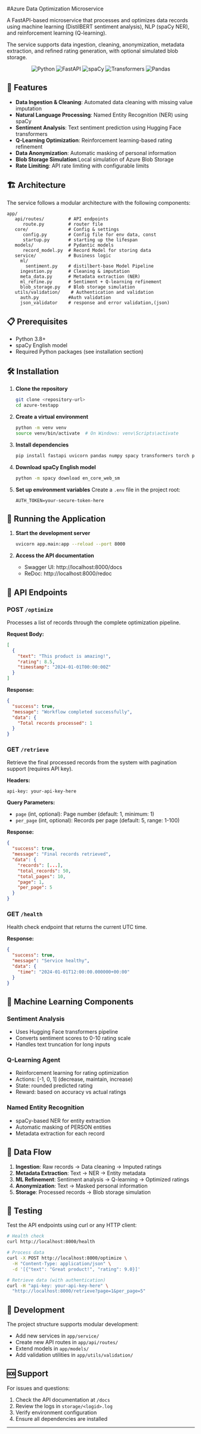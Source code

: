 #Azure Data Optimization Microservice

A FastAPI-based microservice that processes and optimizes data records using machine learning (DistilBERT sentiment analysis), NLP (spaCy NER), and reinforcement learning (Q-learning).

The service supports data ingestion, cleaning, anonymization, metadata extraction, and refined rating generation, with optional simulated blob storage.

<div align="center">

![Python](https://img.shields.io/badge/Python-3.8+-blue.svg?style=for-the-badge&logo=python&logoColor=white)
![FastAPI](https://img.shields.io/badge/FastAPI-0.115.13-green.svg?style=for-the-badge&logo=fastapi&logoColor=white)
![spaCy](https://img.shields.io/badge/spaCy-3.8.0-blue.svg?style=for-the-badge&logo=spacy&logoColor=white)
![Transformers](https://img.shields.io/badge/Transformers-4.44.0-orange.svg?style=for-the-badge&logo=huggingface&logoColor=white)
![Pandas](https://img.shields.io/badge/Pandas-2.0.0-blue.svg?style=for-the-badge&logo=pandas&logoColor=white)
</div>


## 🚀 Features

- **Data Ingestion & Cleaning**: Automated data cleaning with missing value imputation
- **Natural Language Processing**: Named Entity Recognition (NER) using spaCy
- **Sentiment Analysis**: Text sentiment prediction using Hugging Face transformers
- **Q-Learning Optimization**: Reinforcement learning-based rating refinement
- **Data Anonymization**: Automatic masking of personal information
- **Blob Storage Simulation**:Local simulation of Azure Blob Storage
- **Rate Limiting**: API rate limiting with configurable limits

## 🏗️ Architecture

The service follows a modular architecture with the following components:

```
app/
   api/routes/         # API endpoints
      route.py         # router file 
   core/               # Config & settings
      config.py        # Config file for env data, const
      startup.py       # starting up the lifespan
   models/             # Pydantic models
      record_model.py  # Record Model for storing data
   service/            # Business logic
     ml/
       sentiment.py    # distilbert-base Model Pipeline
     ingestion.py      # Cleaning & imputation
     meta_data.py      # Metadata extraction (NER)
     ml_refine.py      # Sentiment + Q-learning refinement
     blob_storage.py   # Blob storage simulation
   utils/validation/    # Authentication and validation
     auth.py           #Auth validation
     json_validator    # response and error validation,(json)
```

## 📋 Prerequisites

- Python 3.8+
- spaCy English model
- Required Python packages (see installation section)

## 🛠️ Installation

1. **Clone the repository**
   ```bash
   git clone <repository-url>
   cd azure-testapp
   ```

2. **Create a virtual environment**
   ```bash
   python -m venv venv
   source venv/bin/activate  # On Windows: venv\Scripts\activate
   ```

3. **Install dependencies**
   ```bash
   pip install fastapi uvicorn pandas numpy spacy transformers torch pydantic pydantic-settings python-dotenv
   ```

4. **Download spaCy English model**
   ```bash
   python -m spacy download en_core_web_sm
   ```

5. **Set up environment variables**
   Create a `.env` file in the project root:
   ```env
   AUTH_TOKEN=your-secure-token-here
   ```

## 🚀 Running the Application

1. **Start the development server**
   ```bash
   uvicorn app.main:app --reload --port 8000
   ```

2. **Access the API documentation**
   - Swagger UI: http://localhost:8000/docs
   - ReDoc: http://localhost:8000/redoc

## 📡 API Endpoints

### POST `/optimize`
Processes a list of records through the complete optimization pipeline.

**Request Body:**
```json
[
  {
    "text": "This product is amazing!",
    "rating": 8.5,
    "timestamp": "2024-01-01T00:00:00Z"
  }
]
```

**Response:**
```json
{
  "success": true,
  "message": "Workflow completed successfully",
  "data": {
    "Total records processed": 1
  }
}
```

### GET `/retrieve`
Retrieve the final processed records from the system with pagination support (requires API key).

**Headers:**
```
api-key: your-api-key-here
```

**Query Parameters:**
- `page` (int, optional): Page number (default: 1, minimum: 1)
- `per_page` (int, optional): Records per page (default: 5, range: 1-100)

**Response:**
```json
{
  "success": true,
  "message": "Final records retrieved",
  "data": {
    "records": [...],
    "total_records": 50,
    "total_pages": 10,
    "page": 1,
    "per_page": 5
  }
}
```

### GET `/health`
Health check endpoint that returns the current UTC time.

**Response:**
```json
{
  "success": true,
  "message": "Service healthy",
  "data": {
    "time": "2024-01-01T12:00:00.000000+00:00"
  }
}
```



## 🧠 Machine Learning Components
### Sentiment Analysis
- Uses Hugging Face transformers pipeline
- Converts sentiment scores to 0-10 rating scale
- Handles text truncation for long inputs

### Q-Learning Agent
- Reinforcement learning for rating optimization
- Actions: [-1, 0, 1] (decrease, maintain, increase)
- State: rounded predicted rating
- Reward: based on accuracy vs actual ratings

### Named Entity Recognition
- spaCy-based NER for entity extraction
- Automatic masking of PERSON entities
- Metadata extraction for each record

## 📁 Data Flow

1. **Ingestion**: Raw records → Data cleaning → Imputed ratings
2. **Metadata Extraction**: Text → NER → Entity metadata
3. **ML Refinement**: Sentiment analysis → Q-learning → Optimized ratings
4. **Anonymization**: Text → Masked personal information
5. **Storage**: Processed records → Blob storage simulation


## 🧪 Testing

Test the API endpoints using curl or any HTTP client:

```bash
# Health check
curl http://localhost:8000/health

# Process data
curl -X POST http://localhost:8000/optimize \
  -H "Content-Type: application/json" \
  -d '[{"text": "Great product!", "rating": 9.0}]'

# Retrieve data (with authentication)
curl -H "api-key: your-api-key-here" \
  "http://localhost:8000/retrieve?page=1&per_page=5"
```

## 📝 Development

The project structure supports modular development:

- Add new services in `app/service/`
- Create new API routes in `app/api/routes/`
- Extend models in `app/models/`
- Add validation utilities in `app/utils/validation/`



## 🆘 Support

For issues and questions:
1. Check the API documentation at `/docs`
2. Review the logs in `storage/<logid>.log`
3. Verify environment configuration
4. Ensure all dependencies are installed

---